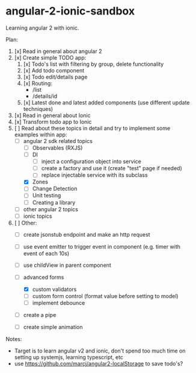 # angular-2-ionic-sandbox

Learning angular 2 with ionic.

Plan:

1. [x] Read in general about angular 2
2. [x] Create simple TODO app:
    1. [x] Todo's list with filtering by group, delete functionality
    2. [x] Add todo component
    3. [x] Todo edit/details page
    3. [x] Routing:
        * /list
        * /details/id
    3. [x] Latest done and latest added components (use different update techniques)
3. [x] Read in general about Ionic
4. [x] Transform todo app to Ionic
5. [ ] Read about these topics in detail and try to implement some examples within app:
    * [ ] angular 2 sdk related topics
         - [ ] Observables (RXJS)
         - [ ] DI
            * [ ] inject a configuration object into service
            * [ ] create a factory and use it (create "test" page if needed)
            * [ ] replace injectable service with its subclass
         - [x] Zones
         - [ ] Change Detection
         - [ ] Unit testing
         - [ ] Creating a library
    * [ ] other angular 2 topics
    * [ ] ionic topics
6. [ ] Other:
    * [ ] create jsonstub endpoint and make an http request
    * [ ] use event emitter to trigger event in component (e.g. timer with event of each 10s)
    * [ ] use childView in parent component
    * [ ] advanced forms
        - [x] custom validators
        - [ ] custom form control (format value before setting to model)
        - [ ] implement debounce
    * [ ] create a pipe
    * [ ] create simple animation


Notes:
* Target is to learn angular v2 and ionic, don't spend too much time on setting up systemjs,
learning typescript, etc
* use https://github.com/marcj/angular2-localStorage to save todo's?
